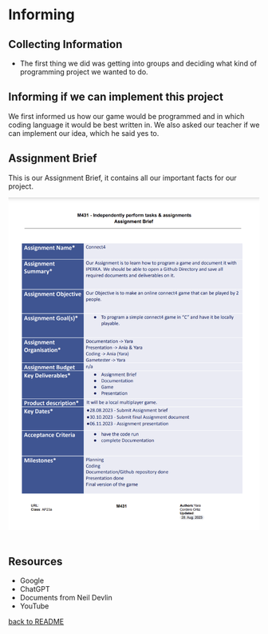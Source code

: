 # Informing 
## Collecting Information

<ul><li>The first thing we did was getting into groups and deciding what kind of programming project we wanted to do.</li></ul>

## Informing if we can implement this project
We first informed us how our game would be programmed and in which coding language it would be best written in. We also asked our teacher if we can implement our idea, which he said yes to. 

## Assignment Brief
<p>This is our Assignment Brief, it contains all our important facts for our project.</p>
<img src="03_Resources/AssignmentBrief.png">
<br>
<br>


## Resources
<ul>
<li>Google</li>
<li>ChatGPT</li>
<li>Documents from Neil Devlin</li>
<li>YouTube</li>


</ul>

[back to README](README.md)


